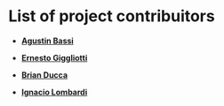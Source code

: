 # List of project contribuitors

* **[Agustin Bassi](https://github.com/agustinBassi)**
* **[Ernesto Giggliotti](https://github.com/ernesto-g)**
* **[Brian Ducca](https://github.com/brianducca)**

* **[Ignacio Lombardi](https://github.com/ijlombardi)**
